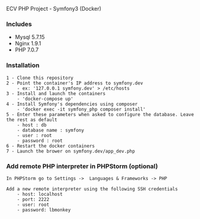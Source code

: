 ECV PHP Project - Symfony3 (Docker)

### Includes
    
- Mysql 5.7.15
- Nginx 1.9.1
- PHP 7.0.7

### Installation
    
    1 - Clone this repository
    2 - Point the container's IP address to symfony.dev
        - ex: '127.0.0.1 symfony.dev' > /etc/hosts
    3 - Install and launch the containers
        - 'docker-compose up'
    4 - Install Symfony's dependencies using composer
        - 'docker exec -it symfony_php composer install'
    5 - Enter these parameters when asked to configure the database. Leave the rest as default
        - host : db
        - database name : symfony
        - user : root
        - password : root
    6 - Restart the docker containers
    7 - Launch the brower on symfony.dev/app_dev.php


### Add remote PHP interpreter in PHPStorm (optional)

    In PHPStorm go to Settings ->  Languages & Frameworks -> PHP
    
    Add a new remote interpreter using the following SSH credentials
        - host: localhost
        - port: 2222
        - user: root
        - password: lbmonkey
